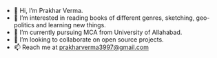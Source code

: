 - 👋 Hi, I’m Prakhar Verma.
- 👀 I’m interested in reading books of different genres, sketching, geo-politics and learning new things.
- 🌱 I’m currently pursuing MCA from University of Allahabad.
- 💞️ I’m looking to collaborate on open source projects.
- 📫 Reach me at prakharverma3997@gmail.com

<!---
Prakhar-Verma39/Prakhar-Verma39 is a ✨ special ✨ repository because its `README.md` (this file) appears on your GitHub profile.
You can click the Preview link to take a look at your changes.
--->
